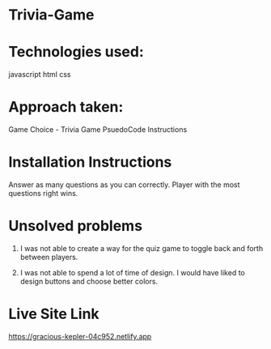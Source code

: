 # Trivia-Game

# Technologies used:
javascript html css

# Approach taken:
Game Choice - Trivia Game PsuedoCode Instructions

# Installation Instructions
Answer as many questions as you can correctly. Player with the most questions right wins.

# Unsolved problems

1. I was not able to create a way for the quiz game to toggle back and forth between players.

2. I was not able to spend a lot of time of design. I would have liked to design buttons and choose better colors.

# Live Site Link
https://gracious-kepler-04c952.netlify.app


